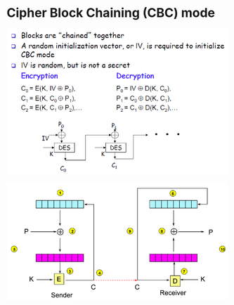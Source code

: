 # Cipher Block Chaining \(CBC\) mode

![](../../.gitbook/assets/image%20%28102%29.png)

![](../../.gitbook/assets/image%20%2875%29.png)

